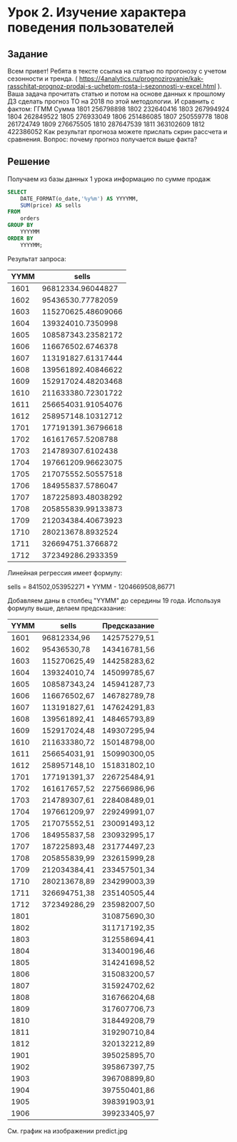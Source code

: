 # Урок 2. Изучение характера поведения пользователей

## Задание

Всем привет! Ребята в тексте ссылка на статью по прогонозу с учетом сезонности и тренда. ( https://4analytics.ru/prognozirovanie/kak-rasschitat-prognoz-prodaj-s-uchetom-rosta-i-sezonnosti-v-excel.html ).
Ваша задача прочитать статью и потом на основе данных к прошлому ДЗ сделать прогноз ТО на 2018 по этой методологии. И сравнить с фактом:
ГГММ Сумма
1801 256798898
1802 232640416
1803 267994924
1804 262849522
1805 276933049
1806 251486085
1807 250559778
1808 261724749
1809 276675505
1810 287647539
1811 363102609
1812 422386052
Как результат прогноза можете прислать скрин рассчета и сравнения. Вопрос: почему прогноз получается выше факта?

## Решение

Получаем из базы данных 1 урока информацию по сумме продаж

```SQL
SELECT 
    DATE_FORMAT(o_date,'%y%m') AS YYYYMM,
    SUM(price) AS sells
FROM
    orders
GROUP BY
    YYYYMM
ORDER BY
    YYYYMM;
```

Результат запроса:

| YYMM | sells              |
|------|--------------------|
| 1601 |  96812334.96044827 |
| 1602 |  95436530.77782059 |
| 1603 | 115270625.48609066 |
| 1604 |  139324010.7350998 |
| 1605 | 108587343.23582172 |
| 1606 |  116676502.6746378 |
| 1607 | 113191827.61317444 |
| 1608 | 139561892.40846622 |
| 1609 | 152917024.48203468 |
| 1610 | 211633380.72301722 |
| 1611 | 256654031.91054076 |
| 1612 | 258957148.10312712 |
| 1701 | 177191391.36796618 |
| 1702 |  161617657.5208788 |
| 1703 |  214789307.6102438 |
| 1704 | 197661209.96623075 |
| 1705 | 217075552.50557518 |
| 1706 |  184955837.5786047 |
| 1707 | 187225893.48038292 |
| 1708 | 205855839.99133873 |
| 1709 | 212034384.40673923 |
| 1710 |  280213678.8932524 |
| 1711 |  326694751.3766872 |
| 1712 |  372349286.2933359 |


Линейная регрессия имеет формулу:

sells = 841502,053952271 * YYMM - 1204669508,86771

Добавляем даны в столбец "YYMM" до середины 19 года. Используя формулу выше, делаем предсказание:

 YYMM |    sells	 | Предсказание
------|--------------|--------------
 1601 | 96812334,96  | 142575279,51
 1602 | 95436530,78  | 143416781,56
 1603 | 115270625,49 | 144258283,62
 1604 | 139324010,74 | 145099785,67
 1605 | 108587343,24 | 145941287,73
 1606 | 116676502,67 | 146782789,78
 1607 | 113191827,61 | 147624291,83
 1608 | 139561892,41 | 148465793,89
 1609 | 152917024,48 | 149307295,94
 1610 | 211633380,72 | 150148798,00
 1611 | 256654031,91 | 150990300,05
 1612 | 258957148,10 | 151831802,10
 1701 | 177191391,37 | 226725484,91
 1702 | 161617657,52 | 227566986,96
 1703 | 214789307,61 | 228408489,01
 1704 | 197661209,97 | 229249991,07
 1705 | 217075552,51 | 230091493,12
 1706 | 184955837,58 | 230932995,17
 1707 | 187225893,48 | 231774497,23
 1708 | 205855839,99 | 232615999,28
 1709 | 212034384,41 | 233457501,34
 1710 | 280213678,89 | 234299003,39
 1711 | 326694751,38 | 235140505,44
 1712 | 372349286,29 | 235982007,50
 1801 |              | 310875690,30
 1802 |              | 311717192,35
 1803 |              | 312558694,41
 1804 |              | 313400196,46
 1805 |              | 314241698,52
 1806 |              | 315083200,57
 1807 |              | 315924702,62
 1808 |              | 316766204,68
 1809 |              | 317607706,73
 1810 |              | 318449208,79
 1811 |              | 319290710,84
 1812 |              | 320132212,89
 1901 |              | 395025895,70
 1902 |              | 395867397,75
 1903 |              | 396708899,80
 1904 |              | 397550401,86
 1905 |              | 398391903,91
 1906 |              | 399233405,97

 См. график на изображении predict.jpg
